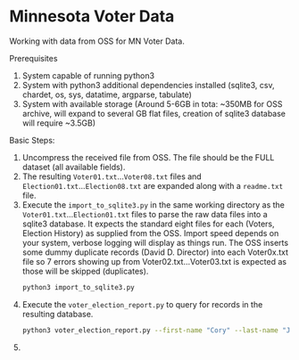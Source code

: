 # Minnesota Voter Data

Working with data from OSS for MN Voter Data.

Prerequisites 
1. System capable of running python3
2. System with python3 additional dependencies installed (sqlite3, csv, chardet, os, sys, datatime, argparse, tabulate)
3. System with available storage (Around 5-6GB in tota: ~350MB for OSS archive, will expand to several GB flat files, creation of sqlite3 database will require ~3.5GB)

Basic Steps: 
1. Uncompress the received file from OSS. The file should be the FULL dataset (all available fields).
2. The resulting `Voter01.txt`...`Voter08.txt` files and `Election01.txt`...`Election08.txt` are expanded along with a `readme.txt` file.
3. Execute the `import_to_sqlite3.py` in the same working directory as the `Voter01.txt`...`Election01.txt` files to parse the raw data files into a sqlite3 database. It expects the standard eight files for each (Voters, Election History) as supplied from the OSS. Import speed depends on your system, verbose logging will display as things run. The OSS inserts some dummy duplicate records (David D. Director) into each Voter0x.txt file so 7 errors showing up from Voter02.txt...Voter03.txt is expected as those will be skipped (duplicates).
   ``` bash
   python3 import_to_sqlite3.py
   ```
4. Execute the `voter_election_report.py` to query for records in the resulting database.
   ``` bash
   python3 voter_election_report.py --first-name "Cory" --last-name "Johnson" --zip-code "55947" --db-name "voters.db"
   ```
5. 

